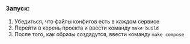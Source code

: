 
### Запуск:

1. Убедиться, что файлы конфигов есть в каждом сервисе
2. Перейти в корень проекта и ввести команду `make build`
3. После того, как образы создадутся, ввести команду `make compose`